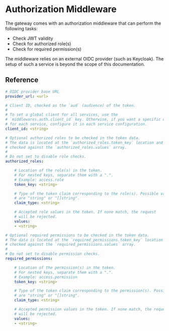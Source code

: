 # Authorization Middleware

The gateway comes with an authorization middleware that can perform the following tasks:

* Check JWT validity
* Check for authorized role(s)
* Check for required permission(s)

The middleware relies on an external OIDC provider (such as Keycloak). The setup of such a service is beyond the scope of this documentation.

## Reference

```yaml
# OIDC provider base URL
provider_url: <url>

# Client ID, checked as the `aud` (audience) of the token.
#
# To set a global client for all services, use the 
# `middlewares.auth.client_id` key. Otherwise, if you want a specific client 
# for each service, configure it in each service configuration.
client_id: <string>

# Optional authorized roles to be checked in the token data.
# The data is located at the `authorized_roles.token_key` location and is 
# checked against the `authorized_roles.values` array.
#
# Do not set to disable role checks. 
authorized_roles:

    # Location of the role(s) in the token. 
    # For nested keys, separate them with a ".".
    # Example: access.role
    token_key: <string>

    # Type of the token claim corresponding to the role(s). Possible values
    # are "string" or "[]string".
    claim_type: <string>

    # Accepted role values in the token. If none match, the request 
    # will be rejected.
    values:
    - <string>

# Optional required permissions to be checked in the token data.
# The data is located at the `required_permissions.token_key` location and is 
# checked against the `required_permissions.values` array.
#
# Do not set to disable permission checks. 
required_permissions:

    # Location of the permission(s) in the token. 
    # For nested keys, separate them with a ".".
    # Example: access.permission
    token_key: <string>

    # Type of the token claim corresponding to the permission(s). Possible values
    # are "string" or "[]string".
    claim_type: <string>

    # Accepted permission values in the token. If none match, the request 
    # will be rejected.
    values:
    - <string>
```
